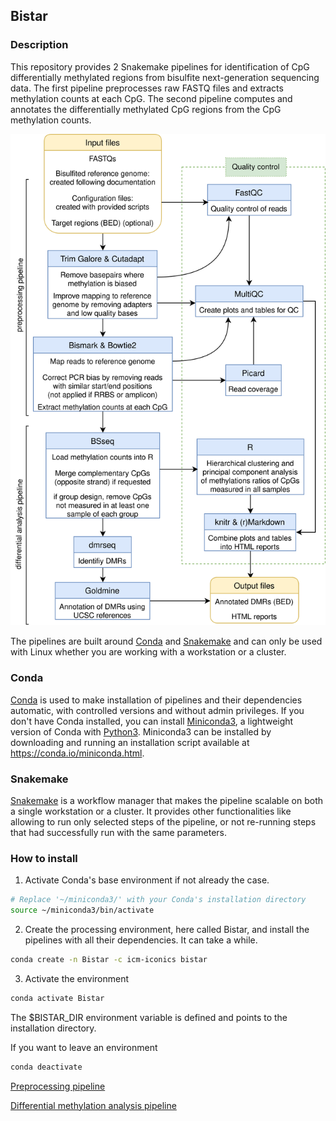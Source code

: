 
## Bistar

### Description

This repository provides 2 Snakemake pipelines for identification of CpG differentially
methylated regions from bisulfite next-generation sequencing data. The first pipeline
preprocesses raw FASTQ files and extracts methylation counts at each CpG. The second
pipeline computes and annotates the differentially methylated CpG regions from
the CpG methylation counts.

![flowchart](flowchart.svg)

The pipelines are built around [Conda](https://conda.io/docs/) and
[Snakemake](https://snakemake.readthedocs.io/en/stable/) and can only be used
with Linux whether you are working with a workstation or a cluster.

### Conda

[Conda](https://conda.io/docs/) is used to make installation of pipelines and their
dependencies automatic, with controlled versions and without admin privileges.
If you don't have Conda installed, you can install [Miniconda3](https://conda.io/miniconda.html),
a lightweight version of Conda with [Python3](https://www.python.org/). Miniconda3
can be installed by downloading and running an installation script available at
<https://conda.io/miniconda.html>.

### Snakemake

[Snakemake](https://snakemake.readthedocs.io/en/stable/) is a workflow manager
that makes the pipeline scalable on both a single workstation or a cluster. It
provides other functionalities like allowing to run only selected steps of the
pipeline, or not re-running steps that had successfully run with the same parameters.

### How to install
1. Activate Conda's base environment if not already the case.
```bash
# Replace '~/miniconda3/' with your Conda's installation directory
source ~/miniconda3/bin/activate
```

2. Create the processing environment, here called Bistar, and install the pipelines
with all their dependencies. It can take a while.
```bash
conda create -n Bistar -c icm-iconics bistar
```

3. Activate the environment
```bash
conda activate Bistar
```

The $BISTAR_DIR environment variable is defined and points to the installation
directory.

If you want to leave an environment
```bash
conda deactivate
```

[Preprocessing pipeline](preproc/README.md)

[Differential methylation analysis pipeline](dmr/README.md)
